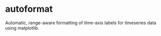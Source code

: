 # autoformat
Automatic, range-aware formatting of time-axis labels for timeseries data using matplotlib.
